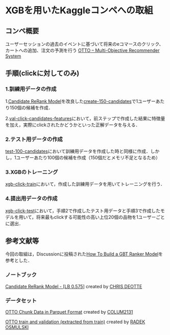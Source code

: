 # XGBを用いたKaggleコンペへの取組


## コンペ概要
ユーザーセッションの過去のイベントに基づいて将来のeコマースのクリック、カートへの追加、注文の予測を行う
[OTTO – Multi-Objective Recommender System](https://www.kaggle.com/competitions/otto-recommender-system/overview)

## 手順(clickに対してのみ)
### 1.訓練用データの作成
 1.[Candidate ReRank Model](https://www.kaggle.com/code/cdeotte/candidate-rerank-model-lb-0-575)を改良した[create-150-candidates](https://github.com/yutakakunn/Kaggle/blob/master/create-150-candidates.ipynb)で1ユーザーあたり150個の候補を作成．

 2.[val-click-candidates-features](https://github.com/yutakakunn/Kaggle/blob/master/val-click-candidates-features.ipynb)において，前ステップで作成した結果に特徴量を加え，実際にclickされたかどうかといった正解データを与える．
### 2.テスト用データの作成
[test-100-candidates](https://github.com/yutakakunn/Kaggle/blob/master/test-100-candidates.ipynb)において訓練用データを作成した時と同様に作成．しかし，1ユーザーあたり100個の候補を作成（150個だとメモリ不足となるため）

### 3.XGBのトレーニング
[xgb-click-train](https://github.com/yutakakunn/Kaggle/blob/master/xgb-click-train.ipynb)において，作成した訓練用データを用いてトレーニングを行う．

### 4.提出用データの作成
[xgb-click-test](https://github.com/yutakakunn/Kaggle/blob/master/xgb-click-test.ipynb)において，手順2で作成したテスト用データと手順3で作成したモデルを用いて，将来最もclickする可能性の高い上位20個の品物を1ユーザーごとに選出．


## 参考文献等
今回の取組は，Discussionに投稿された[How To Build a GBT Ranker Model](https://www.kaggle.com/competitions/otto-recommender-system/discussion/370210)を参考とした．
### ノートブック
[Candidate ReRank Model - [LB 0.575]](https://www.kaggle.com/code/cdeotte/candidate-rerank-model-lb-0-575) created by [CHRIS DEOTTE](https://www.kaggle.com/cdeotte)
### データセット
[OTTO Chunk Data in Parquet Format](https://www.kaggle.com/datasets/columbia2131/otto-chunk-data-inparquet-format) created by [COLUM2131](https://www.kaggle.com/datasets/columbia2131/otto-chunk-data-inparquet-format)

[OTTO train and validation (extracted from train)](https://www.kaggle.com/datasets/radek1/otto-train-and-test-data-for-local-validation) created by [RADEK OSMULSKI](https://www.kaggle.com/radek1)

